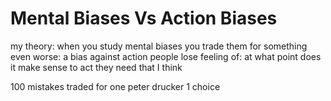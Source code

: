 # Mental Biases Vs Action Biases

my theory: when you study mental biases you trade them for something even worse: a bias against action
people lose feeling of: at what point does it make sense to act
they need that I think

100 mistakes traded for one 
peter drucker 1 choice